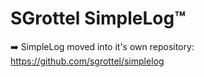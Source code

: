 # SGrottel SimpleLog™
➡️ SimpleLog moved into it's own repository: https://github.com/sgrottel/simplelog
